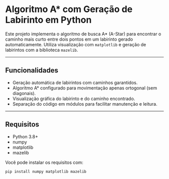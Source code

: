# Algoritmo A* com Geração de Labirinto em Python

Este projeto implementa o algoritmo de busca A* (A-Star) para encontrar o caminho mais curto entre dois pontos em um labirinto gerado automaticamente. Utiliza visualização com `matplotlib` e geração de labirintos com a biblioteca `mazelib`.

---

## Funcionalidades

- Geração automática de labirintos com caminhos garantidos.
- Algoritmo A* configurado para movimentação apenas ortogonal (sem diagonais).
- Visualização gráfica do labirinto e do caminho encontrado.
- Separação do código em módulos para facilitar manutenção e leitura.

---

## Requisitos

- Python 3.8+
- numpy
- matplotlib
- mazelib

Você pode instalar os requisitos com:

```bash
pip install numpy matplotlib mazelib